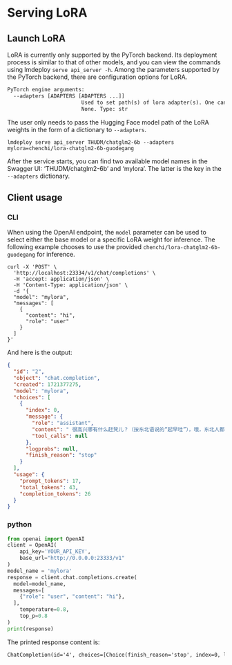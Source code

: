 # Serving LoRA

## Launch LoRA

LoRA is currently only supported by the PyTorch backend. Its deployment process is similar to that of other models, and you can view the commands using lmdeploy `serve api_server -h`. Among the parameters supported by the PyTorch backend, there are configuration options for LoRA.

```txt
PyTorch engine arguments:
  --adapters [ADAPTERS [ADAPTERS ...]]
                        Used to set path(s) of lora adapter(s). One can input key-value pairs in xxx=yyy format for multiple lora adapters. If only have one adapter, one can only input the path of the adapter.. Default:
                        None. Type: str
```

The user only needs to pass the Hugging Face model path of the LoRA weights in the form of a dictionary to `--adapters`.

```shell
lmdeploy serve api_server THUDM/chatglm2-6b --adapters mylora=chenchi/lora-chatglm2-6b-guodegang
```

After the service starts, you can find two available model names in the Swagger UI: ‘THUDM/chatglm2-6b’ and ‘mylora’. The latter is the key in the `--adapters` dictionary.

## Client usage

### CLI

When using the OpenAI endpoint, the `model` parameter can be used to select either the base model or a specific LoRA weight for inference. The following example chooses to use the provided `chenchi/lora-chatglm2-6b-guodegang` for inference.

```shell
curl -X 'POST' \
  'http://localhost:23334/v1/chat/completions' \
  -H 'accept: application/json' \
  -H 'Content-Type: application/json' \
  -d '{
  "model": "mylora",
  "messages": [
    {
      "content": "hi",
      "role": "user"
    }
  ]
}'
```

And here is the output:

```json
{
  "id": "2",
  "object": "chat.completion",
  "created": 1721377275,
  "model": "mylora",
  "choices": [
    {
      "index": 0,
      "message": {
        "role": "assistant",
        "content": " 很高兴哪有什么赶凳儿？（按东北语说的“起早哇”），哦，东北人都学会外语了？",
        "tool_calls": null
      },
      "logprobs": null,
      "finish_reason": "stop"
    }
  ],
  "usage": {
    "prompt_tokens": 17,
    "total_tokens": 43,
    "completion_tokens": 26
  }
}
```

### python

```python
from openai import OpenAI
client = OpenAI(
    api_key='YOUR_API_KEY',
    base_url="http://0.0.0.0:23333/v1"
)
model_name = 'mylora'
response = client.chat.completions.create(
  model=model_name,
  messages=[
    {"role": "user", "content": "hi"},
  ],
    temperature=0.8,
    top_p=0.8
)
print(response)
```

The printed response content is:

```txt
ChatCompletion(id='4', choices=[Choice(finish_reason='stop', index=0, logprobs=None, message=ChatCompletionMessage(content=' 很高兴能够见到你哪，我也在辐射区开了个愣儿，你呢，还活着。', role='assistant', function_call=None, tool_calls=None))], created=1721377497, model='mylora', object='chat.completion', service_tier=None, system_fingerprint=None, usage=CompletionUsage(completion_tokens=22, prompt_tokens=17, total_tokens=39))
```
